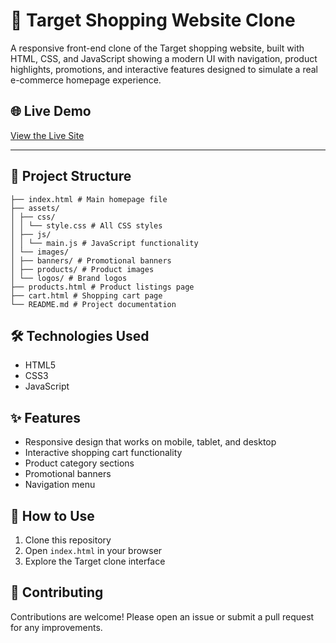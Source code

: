 # 🛒 Target Shopping Website Clone

A responsive front-end clone of the Target shopping website, built with HTML, CSS, and JavaScript showing a modern UI with navigation, product highlights, promotions, and interactive features designed to simulate a real e-commerce homepage experience.

## 🌐 Live Demo

[View the Live Site](https://oviesao.github.io/shopping-at-target-clone/)  

---

## 📁 Project Structure
```
├── index.html # Main homepage file
├── assets/
│ ├── css/
│ │ └── style.css # All CSS styles
│ ├── js/
│ │ └── main.js # JavaScript functionality
│ └── images/
│ ├── banners/ # Promotional banners
│ ├── products/ # Product images
│ └── logos/ # Brand logos
├── products.html # Product listings page
├── cart.html # Shopping cart page
└── README.md # Project documentation
```
## 🛠️ Technologies Used

- HTML5
- CSS3
- JavaScript

## ✨ Features

- Responsive design that works on mobile, tablet, and desktop
- Interactive shopping cart functionality
- Product category sections
- Promotional banners
- Navigation menu

## 📝 How to Use

1. Clone this repository
2. Open `index.html` in your browser
3. Explore the Target clone interface

## 🤝 Contributing

Contributions are welcome! Please open an issue or submit a pull request for any improvements.
